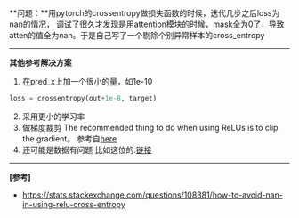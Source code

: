 **问题：**用pytorch的crossentropy做损失函数的时候，迭代几步之后loss为nan的情况，
调试了很久才发现是用attention模块的时候，mask全为0了，导致atten的值全为nan。于是自己写了一个剔除个别异常样本的cross_entropy



---

**其他参考解决方案**
1. 在pred_x上加一个很小的量，如1e-10
```python
loss = crossentropy(out+1e-8, target)
```
2. 采用更小的学习率
3. 做梯度裁剪
The recommended thing to do when using ReLUs is to clip the gradient。
参考自[here](https://stats.stackexchange.com/questions/108381/how-to-avoid-nan-in-using-relu-cross-entropy)
4. 还可能是数据有问题
比如这位的.[链接](https://blog.csdn.net/ch07013224/article/details/80324373)

---

**[参考]**
- https://stats.stackexchange.com/questions/108381/how-to-avoid-nan-in-using-relu-cross-entropy